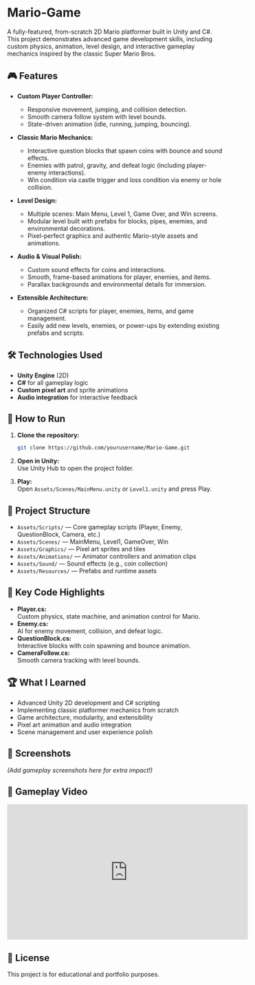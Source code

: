 # Mario-Game

A fully-featured, from-scratch 2D Mario platformer built in Unity and C#. This project demonstrates advanced game development skills, including custom physics, animation, level design, and interactive gameplay mechanics inspired by the classic Super Mario Bros.

## 🎮 Features

- **Custom Player Controller:**  
  - Responsive movement, jumping, and collision detection.
  - Smooth camera follow system with level bounds.
  - State-driven animation (idle, running, jumping, bouncing).

- **Classic Mario Mechanics:**  
  - Interactive question blocks that spawn coins with bounce and sound effects.
  - Enemies with patrol, gravity, and defeat logic (including player-enemy interactions).
  - Win condition via castle trigger and loss condition via enemy or hole collision.

- **Level Design:**  
  - Multiple scenes: Main Menu, Level 1, Game Over, and Win screens.
  - Modular level built with prefabs for blocks, pipes, enemies, and environmental decorations.
  - Pixel-perfect graphics and authentic Mario-style assets and animations.

- **Audio & Visual Polish:**  
  - Custom sound effects for coins and interactions.
  - Smooth, frame-based animations for player, enemies, and items.
  - Parallax backgrounds and environmental details for immersion.

- **Extensible Architecture:**  
  - Organized C# scripts for player, enemies, items, and game management.
  - Easily add new levels, enemies, or power-ups by extending existing prefabs and scripts.

## 🛠️ Technologies Used

- **Unity Engine** (2D)
- **C#** for all gameplay logic
- **Custom pixel art** and sprite animations
- **Audio integration** for interactive feedback

## 🚀 How to Run

1. **Clone the repository:**
   ```bash
   git clone https://github.com/yourusername/Mario-Game.git
   ```
2. **Open in Unity:**  
   Use Unity Hub to open the project folder.

3. **Play:**  
   Open `Assets/Scenes/MainMenu.unity` or `Level1.unity` and press Play.

## 📂 Project Structure

- `Assets/Scripts/` — Core gameplay scripts (Player, Enemy, QuestionBlock, Camera, etc.)
- `Assets/Scenes/` — MainMenu, Level1, GameOver, Win
- `Assets/Graphics/` — Pixel art sprites and tiles
- `Assets/Animations/` — Animator controllers and animation clips
- `Assets/Sound/` — Sound effects (e.g., coin collection)
- `Assets/Resources/` — Prefabs and runtime assets

## 🧩 Key Code Highlights

- **Player.cs:**  
  Custom physics, state machine, and animation control for Mario.
- **Enemy.cs:**  
  AI for enemy movement, collision, and defeat logic.
- **QuestionBlock.cs:**  
  Interactive blocks with coin spawning and bounce animation.
- **CameraFollow.cs:**  
  Smooth camera tracking with level bounds.

## 🏆 What I Learned

- Advanced Unity 2D development and C# scripting
- Implementing classic platformer mechanics from scratch
- Game architecture, modularity, and extensibility
- Pixel art animation and audio integration
- Scene management and user experience polish

## 📸 Screenshots

*(Add gameplay screenshots here for extra impact!)*

## 🎥 Gameplay Video

<iframe width="560" height="315" src="https://www.youtube.com/embed/tI_VpxxEOI8?si=dRWnAnd8EZMp_8yI&amp;controls=0" title="YouTube video player" frameborder="0" allow="accelerometer; autoplay; clipboard-write; encrypted-media; gyroscope; picture-in-picture; web-share" referrerpolicy="strict-origin-when-cross-origin" allowfullscreen></iframe>

## 📜 License

This project is for educational and portfolio purposes.
